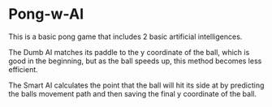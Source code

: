 # Pong-w-AI

This is a basic pong game that includes 2 basic artificial intelligences.

The Dumb AI matches its paddle to the y coordinate of the ball, which is good in the beginning, but as the ball speeds up, this method becomes less efficient.

The Smart AI calculates the point that the ball will hit its side at by predicting the balls movement path and then saving the final y coordinate of the ball.
